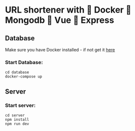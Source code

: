 # URL shortener with :whale: Docker :seedling: Mongodb :vulcan_salute: Vue :rocket: Express

## Database
Make sure you have Docker installed - if not get it [here](https://www.docker.com/products/docker-desktop)
### Start Database:
```
cd database
docker-compose up
```
## Server
### Start server:

```
cd server
npm install
npm run dev
```
